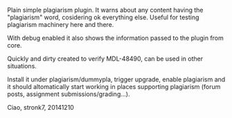Plain simple plagiarism plugin. It warns about any content having
the "plagiarism" word, cosidering ok everything else. Useful for testing
plagiarism machinery here and there.

With debug enabled it also shows the information passed to the
plugin from core.

Quickly and dirty created to verify MDL-48490, can be used in other
situations.

Install it under plagiarism/dummypla, trigger upgrade, enable plagiarism
and it should altomatically start working in places supporting
plagiarism (forum posts, assignment submissions/grading...).

Ciao, stronk7, 20141210
